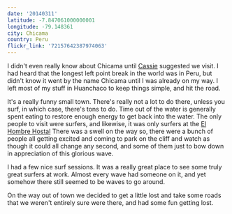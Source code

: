 ```yaml
---
date: '20140311'
latitude: -7.847061000000001
longitude: -79.148361
city: Chicama
country: Peru
flickr_link: '72157642387974063'
---
```


I didn't even really know about Chicama until [Cassie](http://www.sharingthetrip.com/ 'here is her blog') suggested we visit. I had heard that the longest left point break in the world was in Peru, but didn't know it went by the name Chicama until I was already on my way. I left most of my stuff in Huanchaco to keep things simple, and hit the road.

It's a really funny small town. There's really not a lot to do there, unless you surf, in which case, there's tons to do. Time out of the water is generally spent eating to restore enough energy to get back into the water. The only people to visit were surfers, and likewise, it was only surfers at the [El Hombre Hostal](http://www.lonelyplanet.com/peru/puerto-chicama/hotels/el-hombre 'this is the hostel where we stayed') There was a swell on the way so, there were a bunch of people all getting excited and coming to park on the cliff and watch as though it could all change any second, and some of them just to bow down in appreciation of this glorious wave. 

I had a few nice surf sessions. It was a really great place to see some truly great surfers at work. Almost every wave had someone on it, and yet somehow there still seemed to be waves to go around. 

On the way out of town we decided to get a little lost and take some roads that we weren't entirely sure were there, and had some fun getting lost.
